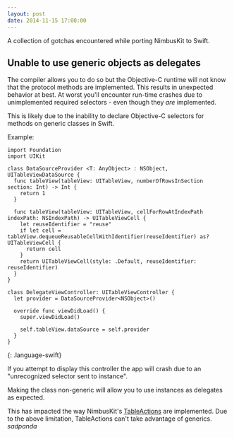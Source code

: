 ```yaml
---
layout: post
date: 2014-11-15 17:00:00
---
```


A collection of gotchas encountered while porting NimbusKit to Swift.

<!-- more -->

## Unable to use generic objects as delegates

The compiler allows you to do so but the Objective-C runtime will not know that the protocol methods are implemented. This results in unexpected behavior at best. At worst you'll encounter run-time crashes due to unimplemented required selectors - even though they *are* implemented.

This is likely due to the inability to declare Objective-C selectors for methods on generic classes in Swift.

Example:

~~~
import Foundation
import UIKit

class DataSourceProvider <T: AnyObject> : NSObject, UITableViewDataSource {
  func tableView(tableView: UITableView, numberOfRowsInSection section: Int) -> Int {
    return 1
  }

  func tableView(tableView: UITableView, cellForRowAtIndexPath indexPath: NSIndexPath) -> UITableViewCell {
    let reuseIdentifier = "reuse"
    if let cell = tableView.dequeueReusableCellWithIdentifier(reuseIdentifier) as? UITableViewCell {
      return cell
    }
    return UITableViewCell(style: .Default, reuseIdentifier: reuseIdentifier)
  }
}

class DelegateViewController: UITableViewController {
  let provider = DataSourceProvider<NSObject>()

  override func viewDidLoad() {
    super.viewDidLoad()

    self.tableView.dataSource = self.provider
  }
}
~~~
{: .language-swift}

If you attempt to display this controller the app will crash due to an "unrecognized selector sent to instance".

Making the class non-generic will allow you to use instances as delegates as expected.

This has impacted the way NimbusKit's [TableActions](https://github.com/NimbusKit/swift/blob/master/TableActions.swift) are implemented. Due to the above limitation, TableActions can't take advantage of generics. *sadpanda*
